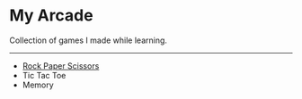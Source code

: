 # My Arcade

Collection of games I made while learning.

---

- [Rock Paper Scissors](https://gabysantosw.github.io/my-arcade/rock-paper-scissors)
- Tic Tac Toe
- Memory
